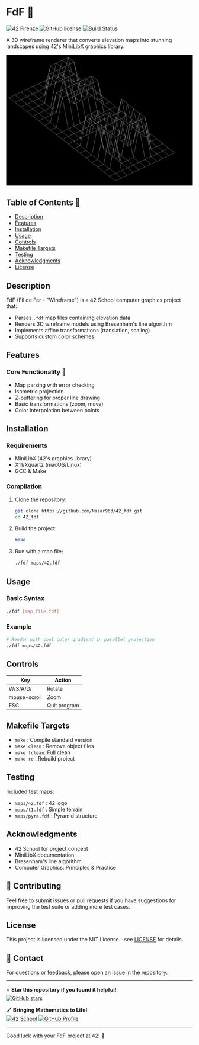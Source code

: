 # FdF 🔺

[![42 Firenze](https://img.shields.io/badge/42-Firenze-blue)](https://42firenze.it/)
[![GitHub license](https://img.shields.io/github/license/Nazar963/42_fdf)](https://github.com/Nazar963/42_fdf/blob/master/LICENSE)
[![Build Status](https://img.shields.io/github/actions/workflow/status/Nazar963/42_fdf/.github/workflows/build.yml?branch=master)](https://github.com/Nazar963/42_fdf/.github/workflows/build.yml)

A 3D wireframe renderer that converts elevation maps into stunning landscapes using 42's MiniLibX graphics library.

![FdF Example](https://raw.githubusercontent.com/Nazar963/42_fdf/master/sample-image/Screenshot-from-2025-05-28-08-52-46.png)

## Table of Contents 📖
- [Description](#description)
- [Features](#features)
- [Installation](#installation)
- [Usage](#usage)
- [Controls](#controls)
- [Makefile Targets](#makefile-targets)
- [Testing](#testing)
- [Acknowledgments](#acknowledgments)
- [License](#license)

## Description
FdF (Fil de Fer - "Wireframe") is a 42 School computer graphics project that:
- Parses `.fdf` map files containing elevation data
- Renders 3D wireframe models using Bresenham's line algorithm
- Implements affine transformations (translation, scaling)
- Supports custom color schemes

## Features

### Core Functionality 🔧
- Map parsing with error checking
- Isometric projection
- Z-buffering for proper line drawing
- Basic transformations (zoom, move)
- Color interpolation between points

## Installation

### Requirements
- MiniLibX (42's graphics library)
- X11/Xquartz (macOS/Linux)
- GCC & Make

### Compilation
1. Clone the repository:
   ```bash
   git clone https://github.com/Nazar963/42_fdf.git
   cd 42_fdf
   ```
2. Build the project:
   ```bash
   make
   ```
3. Run with a map file:
   ```bash
   ./fdf maps/42.fdf
   ```

## Usage

### Basic Syntax
```bash
./fdf [map_file.fdf]
```

### Example
```bash
# Render with cool color gradient in parallel projection
./fdf maps/42.fdf
```

## Controls
| Key              | Action                      |
|------------------|-----------------------------|
| W/S/A/D/         | Rotate                      |
| mouse-scroll     | Zoom                        |
| ESC              | Quit program                |

## Makefile Targets
- `make`       : Compile standard version
- `make clean` : Remove object files
- `make fclean`: Full clean
- `make re`    : Rebuild project

## Testing
Included test maps:
- `maps/42.fdf` : 42 logo
- `maps/t1.fdf` : Simple terrain
- `maps/pyra.fdf` : Pyramid structure

## Acknowledgments
- 42 School for project concept
- MiniLibX documentation
- Bresenham's line algorithm
- Computer Graphics: Principles & Practice

## 🤝 Contributing
Feel free to submit issues or pull requests if you have suggestions for improving the test suite or adding more test cases.

## License
This project is licensed under the MIT License - see [LICENSE](LICENSE) for details.

## 📧 Contact
For questions or feedback, please open an issue in the repository.

---
⭐ **Star this repository if you found it helpful!**  
[![GitHub stars](https://img.shields.io/github/stars/Nazar963/42_fdf?style=social)](https://github.com/Nazar963/42_fdf/stargazers)

🖌️ **Bringing Mathematics to Life!**  
[![42 School](https://img.shields.io/badge/42-profile-blue)](https://profile-v3.intra.42.fr/users/naal-jen)
[![GitHub Profile](https://img.shields.io/badge/GitHub-Nazar963-lightgrey)](https://github.com/Nazar963)

---
Good luck with your FdF project at 42! 🚀

